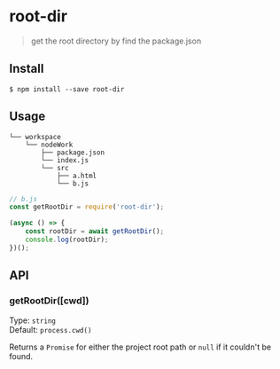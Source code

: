 # root-dir


> get the root directory by find the package.json 

## Install

```
$ npm install --save root-dir
```


## Usage

```
└── workspace
    └── nodeWork
        ├── package.json
        └── index.js
        └── src
            ├── a.html
            └── b.js
```

```js
// b.js
const getRootDir = require('root-dir');

(async () => {
    const rootDir = await getRootDir();
    console.log(rootDir);
})();
```


## API

### getRootDir([cwd])

Type: `string`<br>
Default: `process.cwd()`

Returns a `Promise` for either the project root path or `null` if it couldn't be found.
